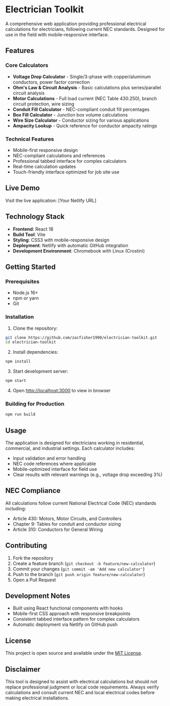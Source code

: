 # Electrician Toolkit

A comprehensive web application providing professional electrical calculations for electricians, following current NEC standards. Designed for use in the field with mobile-responsive interface.

## Features

### Core Calculators
- **Voltage Drop Calculator** - Single/3-phase with copper/aluminum conductors, power factor correction
- **Ohm's Law & Circuit Analysis** - Basic calculations plus series/parallel circuit analysis
- **Motor Calculations** - Full load current (NEC Table 430.250), branch circuit protection, wire sizing
- **Conduit Fill Calculator** - NEC-compliant conduit fill percentages
- **Box Fill Calculator** - Junction box volume calculations
- **Wire Size Calculator** - Conductor sizing for various applications
- **Ampacity Lookup** - Quick reference for conductor ampacity ratings

### Technical Features
- Mobile-first responsive design
- NEC-compliant calculations and references
- Professional tabbed interface for complex calculators
- Real-time calculation updates
- Touch-friendly interface optimized for job site use

## Live Demo

Visit the live application: [Your Netlify URL]

## Technology Stack

- **Frontend**: React 18
- **Build Tool**: Vite
- **Styling**: CSS3 with mobile-responsive design
- **Deployment**: Netlify with automatic GitHub integration
- **Development Environment**: Chromebook with Linux (Crostini)

## Getting Started

### Prerequisites
- Node.js 16+ 
- npm or yarn
- Git

### Installation

1. Clone the repository:
```bash
git clone https://github.com/zacfisher1990/electrician-toolkit.git
cd electrician-toolkit
```

2. Install dependencies:
```bash
npm install
```

3. Start development server:
```bash
npm start
```

4. Open [http://localhost:3000](http://localhost:3000) to view in browser

### Building for Production

```bash
npm run build
```

## Usage

The application is designed for electricians working in residential, commercial, and industrial settings. Each calculator includes:

- Input validation and error handling
- NEC code references where applicable
- Mobile-optimized interface for field use
- Clear results with relevant warnings (e.g., voltage drop exceeding 3%)

## NEC Compliance

All calculations follow current National Electrical Code (NEC) standards including:
- Article 430: Motors, Motor Circuits, and Controllers
- Chapter 9: Tables for conduit and conductor sizing
- Article 310: Conductors for General Wiring

## Contributing

1. Fork the repository
2. Create a feature branch (`git checkout -b feature/new-calculator`)
3. Commit your changes (`git commit -am 'Add new calculator'`)
4. Push to the branch (`git push origin feature/new-calculator`)
5. Open a Pull Request

## Development Notes

- Built using React functional components with hooks
- Mobile-first CSS approach with responsive breakpoints
- Consistent tabbed interface pattern for complex calculators
- Automatic deployment via Netlify on GitHub push

## License

This project is open source and available under the [MIT License](LICENSE).

## Disclaimer

This tool is designed to assist with electrical calculations but should not replace professional judgment or local code requirements. Always verify calculations and consult current NEC and local electrical codes before making electrical installations.
